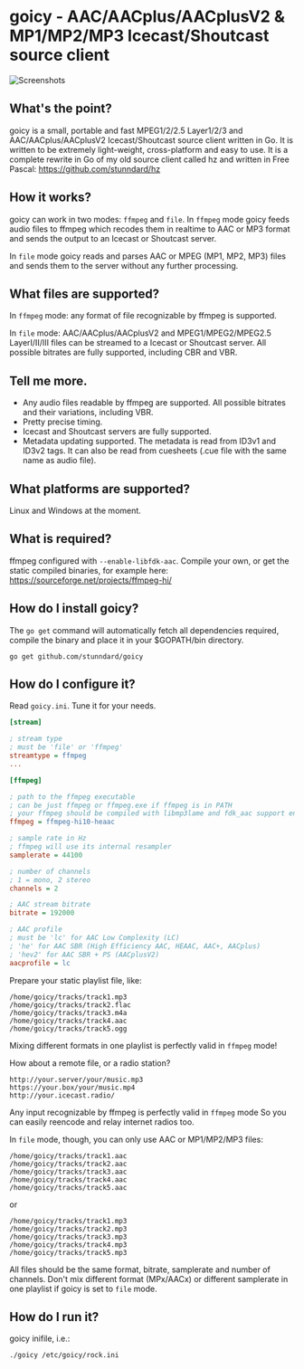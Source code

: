 # goicy - AAC/AACplus/AACplusV2 & MP1/MP2/MP3 Icecast/Shoutcast source client

![Screenshots](http://i.imgur.com/83kEcKO.png?1)

## What's the point?
goicy is a small, portable and fast MPEG1/2/2.5 Layer1/2/3 and
AAC/AACplus/AACplusV2 Icecast/Shoutcast source client written in Go.
It is written to be extremely light-weight, cross-platform and easy to use.
It is a complete rewrite in Go of my old source client called hz and
written in Free Pascal: https://github.com/stunndard/hz


## How it works?
goicy can work in two modes: `ffmpeg` and `file`.
In `ffmpeg` mode goicy feeds audio files to ffmpeg which recodes them in realtime
to AAC or MP3 format and sends the output to an Icecast or Shoutcast server.

In `file` mode goicy reads and parses AAC or MPEG (MP1, MP2, MP3) files and sends them to
the server without any further processing.

## What files are supported?
In `ffmpeg` mode: any format of file recognizable by ffmpeg is supported.

In `file` mode: AAC/AACplus/AACplusV2 and MPEG1/MPEG2/MPEG2.5 LayerI/II/III files
can be streamed to a Icecast or Shoutcast server. All possible bitrates are
fully supported, including CBR and VBR.

## Tell me more.
 - Any audio files readable by ffmpeg are supported. All possible bitrates and their variations, including VBR.
 - Pretty precise timing.
 - Icecast and Shoutcast servers are fully supported.
 - Metadata updating supported. The metadata is read from ID3v1 and ID3v2 tags.
   It can also be read from cuesheets (.cue file with the same name as audio file).


## What platforms are supported?
Linux and Windows at the moment.

## What is required?
ffmpeg configured with `--enable-libfdk-aac`. Compile your own, or get the static compiled binaries,
for example here: https://sourceforge.net/projects/ffmpeg-hi/

## How do I install goicy?
The `go get` command will automatically fetch all dependencies required, compile the binary and place it in your $GOPATH/bin directory.

    go get github.com/stunndard/goicy

## How do I configure it?
Read `goicy.ini`. Tune it for your needs.
```INI
[stream]

; stream type
; must be 'file' or 'ffmpeg'
streamtype = ffmpeg
...

[ffmpeg]

; path to the ffmpeg executable
; can be just ffmpeg or ffmpeg.exe if ffmpeg is in PATH
; your ffmpeg should be compiled with libmp3lame and fdk_aac support enabled!
ffmpeg = ffmpeg-hi10-heaac

; sample rate in Hz
; ffmpeg will use its internal resampler
samplerate = 44100

; number of channels
; 1 = mono, 2 stereo
channels = 2

; AAC stream bitrate
bitrate = 192000

; AAC profile
; must be 'lc' for AAC Low Complexity (LC)
; 'he' for AAC SBR (High Efficiency AAC, HEAAC, AAC+, AACplus)
; 'hev2' for AAC SBR + PS (AACplusV2)
aacprofile = lc
```

Prepare your static playlist file, like:
```
/home/goicy/tracks/track1.mp3
/home/goicy/tracks/track2.flac
/home/goicy/tracks/track3.m4a
/home/goicy/tracks/track4.aac
/home/goicy/tracks/track5.ogg
```
Mixing different formats in one playlist is perfectly valid in `ffmpeg` mode!

How about a remote file, or a radio station?
```
http://your.server/your/music.mp3
https://your.box/your/music.mp4
http://your.icecast.radio/
```
Any input recognizable by ffmpeg is perfectly valid in `ffmpeg` mode
So you can easily reencode and relay internet radios too.


In `file` mode, though, you can only use AAC or MP1/MP2/MP3 files:
```
/home/goicy/tracks/track1.aac
/home/goicy/tracks/track2.aac
/home/goicy/tracks/track3.aac
/home/goicy/tracks/track4.aac
/home/goicy/tracks/track5.aac
```

or 
```
/home/goicy/tracks/track1.mp3
/home/goicy/tracks/track2.mp3
/home/goicy/tracks/track3.mp3
/home/goicy/tracks/track4.mp3
/home/goicy/tracks/track5.mp3
```

All files should be the same format, bitrate, samplerate and number of channels.
Don't mix different format (MPx/AACx) or different samplerate in one playlist if goicy is set to `file`
mode.


## How do I run it?
goicy inifile, i.e.:

    ./goicy /etc/goicy/rock.ini

